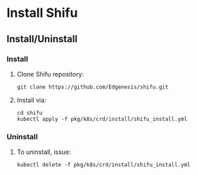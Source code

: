 # Install Shifu
## Install/Uninstall
### Install
1. Clone Shifu repository:
   ```
   git clone https://github.com/Edgenesis/shifu.git
   ```
2. Install via:
   ```
   cd shifu
   kubectl apply -f pkg/k8s/crd/install/shifu_install.yml
   ```

### Uninstall
1. To uninstall, issue:
   ```
   kubectl delete -f pkg/k8s/crd/install/shifu_install.yml
   ```
